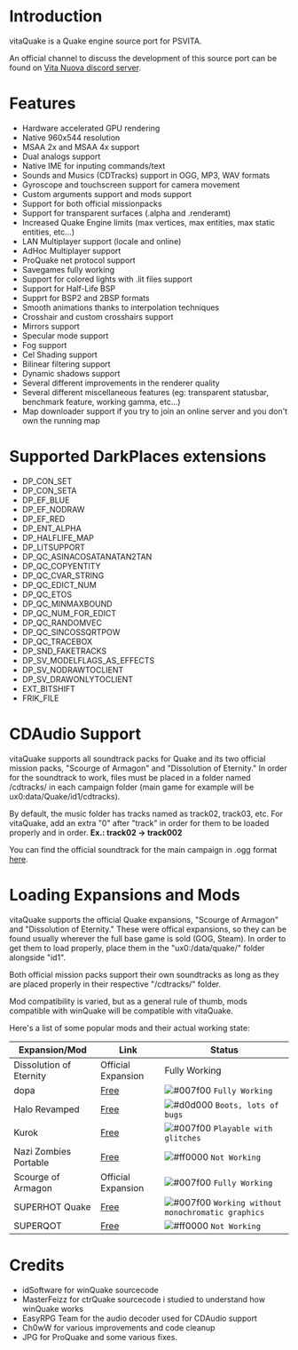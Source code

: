 # Introduction
vitaQuake is a Quake engine source port for PSVITA.

An official channel to discuss the development of this source port can be found on [Vita Nuova discord server](https://discord.gg/PyCaBx9).

# Features
- Hardware accelerated GPU rendering
- Native 960x544 resolution
- MSAA 2x and MSAA 4x support
- Dual analogs support
- Native IME for inputing commands/text
- Sounds and Musics (CDTracks) support in OGG, MP3, WAV formats
- Gyroscope and touchscreen support for camera movement
- Custom arguments support and mods support
- Support for both official missionpacks
- Support for transparent surfaces (.alpha and .renderamt)
- Increased Quake Engine limits (max vertices, max entities, max static entities, etc...)
- LAN Multiplayer support (locale and online)
- AdHoc Multiplayer support
- ProQuake net protocol support
- Savegames fully working
- Support for colored lights with .lit files support
- Support for Half-Life BSP
- Supprt for BSP2 and 2BSP formats
- Smooth animations thanks to interpolation techniques
- Crosshair and custom crosshairs support
- Mirrors support
- Specular mode support
- Fog support
- Cel Shading support
- Bilinear filtering support
- Dynamic shadows support
- Several different improvements in the renderer quality
- Several different miscellaneous features (eg: transparent statusbar, benchmark feature, working gamma, etc...)
- Map downloader support if you try to join an online server and you don't own the running map

# Supported DarkPlaces extensions
- DP_CON_SET
- DP_CON_SETA
- DP_EF_BLUE
- DP_EF_NODRAW
- DP_EF_RED
- DP_ENT_ALPHA
- DP_HALFLIFE_MAP
- DP_LITSUPPORT
- DP_QC_ASINACOSATANATAN2TAN
- DP_QC_COPYENTITY
- DP_QC_CVAR_STRING
- DP_QC_EDICT_NUM
- DP_QC_ETOS
- DP_QC_MINMAXBOUND
- DP_QC_NUM_FOR_EDICT
- DP_QC_RANDOMVEC
- DP_QC_SINCOSSQRTPOW
- DP_QC_TRACEBOX
- DP_SND_FAKETRACKS
- DP_SV_MODELFLAGS_AS_EFFECTS
- DP_SV_NODRAWTOCLIENT
- DP_SV_DRAWONLYTOCLIENT
- EXT_BITSHIFT
- FRIK_FILE

# CDAudio Support

vitaQuake supports all soundtrack packs for Quake and its two official mission packs, "Scourge of Armagon" and "Dissolution of Eternity." In order for the soundtrack to work, files must be placed in a folder named /cdtracks/ in each campaign folder (main game for example will be ux0:data/Quake/id1/cdtracks). 

By default, the music folder has tracks named as track02, track03, etc. For vitaQuake, add an extra "0" after "track" in order for them to be loaded properly and in order. **Ex.: track02 -> track002**

You can find the official soundtrack for the main campaign in .ogg format [here](https://www.quaddicted.com/files/music/quake_music.zip).

# Loading Expansions and Mods

vitaQuake supports the official Quake expansions, "Scourge of Armagon" and "Dissolution of Eternity." These were offical expansions, so they can be found usually wherever the full base game is sold (GOG, Steam). In order to get them to load properly, place them in the "ux0:/data/quake/" folder alongside "id1". 

Both official mission packs support their own soundtracks as long as they are placed properly in their respective "/cdtracks/" folder.

Mod compatibility is varied, but as a general rule of thumb, mods compatible with winQuake will be compatible with vitaQuake.

Here's a list of some popular mods and their actual working state:

Expansion/Mod | Link | Status
---|---|---|
Dissolution of Eternity | Official Expansion | Fully Working
dopa | [Free](https://twitter.com/machinegames/status/746363189768650752?lang=en) | ![#007f00](https://placehold.it/15/007f00/000000?text=+) `Fully Working`
Halo Revamped | [Free](https://wololo.net/downloads/index.php/download/1376) | ![#d0d000](https://placehold.it/15/d0d000/000000?text=+) `Boots, lots of bugs`
Kurok | [Free](http://www.bladebattles.com/kurok/) | ![#007f00](https://placehold.it/15/007f00/000000?text=+) `Playable with glitches`
Nazi Zombies Portable | [Free](https://www.moddb.com/games/nazi-zombies-portable/news/nazi-zombies-portable-ps-vita-info) | ![#ff0000](https://placehold.it/15/ff0000/000000?text=+) `Not Working`
Scourge of Armagon | Official Expansion | ![#007f00](https://placehold.it/15/007f00/000000?text=+) `Fully Working`
SUPERHOT Quake | [Free](https://www.moddb.com/mods/superhot-quake) | ![#007f00](https://placehold.it/15/007f00/000000?text=+) `Working without monochromatic graphics`
SUPERQOT | [Free](https://superhotgame.com/SUPERQOT/) | ![#ff0000](https://placehold.it/15/ff0000/000000?text=+) `Not Working`

# Credits
- idSoftware for winQuake sourcecode
- MasterFeizz for ctrQuake sourcecode i studied to understand how winQuake works
- EasyRPG Team for the audio decoder used for CDAudio support
- Ch0wW for various improvements and code cleanup
- JPG for ProQuake and some various fixes.
